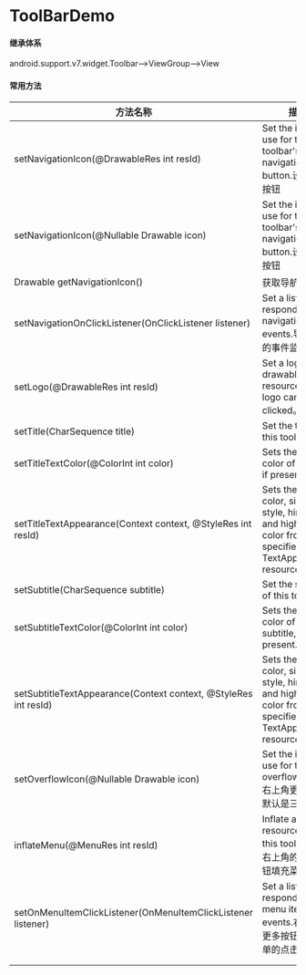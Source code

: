 # ToolBarDemo

#### 继承体系
android.support.v7.widget.Toolbar-->ViewGroup-->View

#### 常用方法
| 方法名称                                     | 描述                                       |
| ---------------------------------------- | ---------------------------------------- |
| setNavigationIcon(@DrawableRes int resId) | Set the icon to use for the toolbar's navigation button.设置导航按钮 |
| setNavigationIcon(@Nullable Drawable icon) | Set the icon to use for the toolbar's navigation button.设置导航按钮 |
| Drawable getNavigationIcon()             | 获取导航按钮                                   |
| setNavigationOnClickListener(OnClickListener listener) | Set a listener to respond to navigation events.导航按钮的事件监听 |
| setLogo(@DrawableRes int resId)          | Set a logo drawable from a resource id.The logo cannot be clicked。 |
| setTitle(CharSequence title)             | Set the title of this toolbar.           |
| setTitleTextColor(@ColorInt int color)   | Sets the text color of the title, if present. |
| setTitleTextAppearance(Context context, @StyleRes int resId) | Sets the text color, size, style, hint color, and highlight color from the specified TextAppearance resource. |
| setSubtitle(CharSequence subtitle)       | Set the subtitle of this toolbar.        |
| setSubtitleTextColor(@ColorInt int color) | Sets the text color of the subtitle, if present. |
| setSubtitleTextAppearance(Context context, @StyleRes int resId) | Sets the text color, size, style, hint color, and highlight color from the specified TextAppearance resource. |
| setOverflowIcon(@Nullable Drawable icon) | Set the icon to use for the overflow button.右上角更多按钮,默认是三个点。 |
| inflateMenu(@MenuRes int resId)          | Inflate a menu resource into this toolbar.设置右上角的更多按钮填充菜单 |
| setOnMenuItemClickListener(OnMenuItemClickListener listener) | Set a listener to respond to menu item click events.右上角的更多按钮填充菜单的点击事件 |
|                                          |                                          |
|                                          |                                          |


